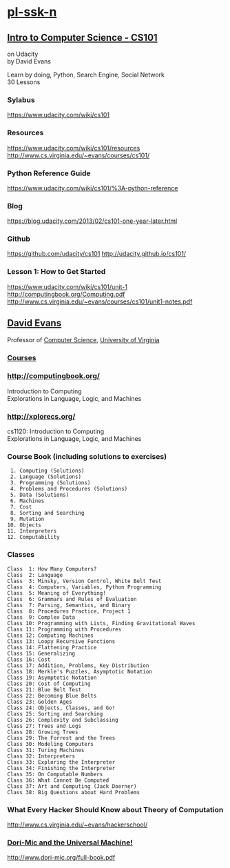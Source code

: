 # [pl-ssk-n](README.md)

## [Intro to Computer Science - CS101](https://udacity.com/course/intro-to-computer-science--cs101)
on Udacity  
by David Evans  

Learn by doing, Python, Search Engine, Social Network  
30 Lessons  

### Sylabus
https://www.udacity.com/wiki/cs101
### Resources
https://www.udacity.com/wiki/cs101/resources  
http://www.cs.virginia.edu/~evans/courses/cs101/  

### Python Reference Guide
https://www.udacity.com/wiki/cs101/%3A-python-reference
### Blog
https://blog.udacity.com/2013/02/cs101-one-year-later.html


### Github
https://github.com/udacity/cs101
http://udacity.github.io/cs101/

### Lesson 1: How to Get Started
https://www.udacity.com/wiki/cs101/unit-1  
http://computingbook.org/Computing.pdf  
http://www.cs.virginia.edu/~evans/courses/cs101/unit1-notes.pdf  

## [David Evans](http://www.cs.virginia.edu/~evans/)
Professor of [Computer Science](http://www.cs.virginia.edu/), [University of Virginia](http://www.virginia.edu/)  

### [Courses](http://www.cs.virginia.edu/~evans/courses/)


### http://computingbook.org/
Introduction to Computing  
Explorations in Language, Logic, and Machines  

### http://xplorecs.org/
cs1120: Introduction to Computing  
Explorations in Language, Logic, and Machines  


### Course Book (including solutions to exercises)
```
 1. Computing (Solutions)  
 2. Language (Solutions)  
 3. Programming (Solutions)  
 4. Problems and Procedures (Solutions)  
 5. Data (Solutions)  
 6. Machines  
 7. Cost  
 8. Sorting and Searching  
 9. Mutation  
10. Objects  
11. Interpreters  
12. Computability  
```

### Classes
```
Class  1: How Many Computers?
Class  2: Language
Class  3: Minsky, Version Control, White Belt Test
Class  4: Computers, Variables, Python Programming
Class  5: Meaning of Everything!
Class  6: Grammars and Rules of Evaluation
Class  7: Parsing, Semantics, and Binary
Class  8: Procedures Practice, Project 1
Class  9: Complex Data
Class 10: Programming with Lists, Finding Gravitational Waves
Class 11: Programming with Procedures
Class 12: Computing Machines
Class 13: Loopy Recursive Functions
Class 14: Flattening Practice
Class 15: Generalizing
Class 16: Cost
Class 17: Addition, Problems, Key Distribution
Class 18: Merkle's Puzzles, Asymptotic Notation
Class 19: Asymptotic Notation
Class 20: Cost of Computing
Class 21: Blue Belt Test
Class 22: Becoming Blue Belts
Class 23: Golden Ages
Class 24: Objects, Classes, and Go!
Class 25: Sorting and Searching
Class 26: Complexity and Subclassing
Class 27: Trees and Logs
Class 28: Growing Trees
Class 29: The Forrest and the Trees
Class 30: Modeling Computers
Class 31: Turing Machines
Class 32: Interpreters
Class 33: Exploring the Interpreter
Class 34: Finishing the Interpreter
Class 35: On Computable Numbers
Class 36: What Cannot Be Computed
Class 37: Art and Computing (Jack Doerner)
Class 38: Big Questions about Hard Problems
```

### What Every Hacker Should Know about Theory of Computation
http://www.cs.virginia.edu/~evans/hackerschool/

### [Dori-Mic and the Universal Machine!](http://www.dori-mic.org/)
http://www.dori-mic.org/full-book.pdf


